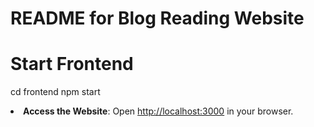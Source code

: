 </head>
<body>
  <div class="container">
    <h1>README for Blog Reading Website</h1>

# Start Frontend
cd frontend
npm start</code></pre>
      </li>
      <li><strong>Access the Website</strong>: Open <a href="http://localhost:3000" target="_blank">http://localhost:3000</a> in your browser.</li>
    </ol>

  </div>
</body>
</html>
